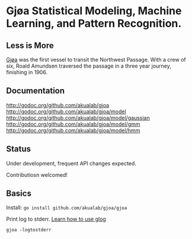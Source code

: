 # Gjøa Statistical Modeling, Machine Learning, and Pattern Recognition.

## Less is More

[Gjøa](http://en.wikipedia.org/wiki/Gj%C3%B8a) was the first vessel to transit the Northwest Passage. With a crew of six, Roald Amundsen traversed the passage in a three year journey, finishing in 1906.

## Documentation
http://godoc.org/github.com/akualab/gjoa
http://godoc.org/github.com/akualab/gjoa/model
http://godoc.org/github.com/akualab/gjoa/model/gaussian
http://godoc.org/github.com/akualab/gjoa/model/gmm
http://godoc.org/github.com/akualab/gjoa/model/hmm

## Status

Under development, frequent API changes expected.

Contributiosn welcomed!

## Basics

Install: `go install github.com/akualab/gjoa/gjoa`

Print log to stderr. [Learn how to use glog](http://google-glog.googlecode.com/svn/trunk/doc/glog.html)
```
gjoa -logtostderr
```
